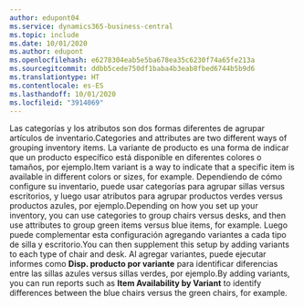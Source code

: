 ```yaml
---
author: edupont04
ms.service: dynamics365-business-central
ms.topic: include
ms.date: 10/01/2020
ms.author: edupont
ms.openlocfilehash: e6278304eab5e5ba678ea35c6230f74a65fe213a
ms.sourcegitcommit: ddbb5cede750df1baba4b3eab8fbed6744b5b9d6
ms.translationtype: HT
ms.contentlocale: es-ES
ms.lasthandoff: 10/01/2020
ms.locfileid: "3914069"
---
```

<span data-ttu-id="b52ce-101">Las categorías y los atributos son dos formas diferentes de agrupar artículos de inventario.</span><span class="sxs-lookup"><span data-stu-id="b52ce-101">Categories and attributes are two different ways of grouping inventory items.</span></span> <span data-ttu-id="b52ce-102">La variante de producto es una forma de indicar que un producto específico está disponible en diferentes colores o tamaños, por ejemplo.</span><span class="sxs-lookup"><span data-stu-id="b52ce-102">Item variant is a way to indicate that a specific item is available in different colors or sizes, for example.</span></span> <span data-ttu-id="b52ce-103">Dependiendo de cómo configure su inventario, puede usar categorías para agrupar sillas versus escritorios, y luego usar atributos para agrupar productos verdes versus productos azules, por ejemplo.</span><span class="sxs-lookup"><span data-stu-id="b52ce-103">Depending on how you set up your inventory, you can use categories to group chairs versus desks, and then use attributes to group green items versus blue items, for example.</span></span> <span data-ttu-id="b52ce-104">Luego puede complementar esta configuración agregando variantes a cada tipo de silla y escritorio.</span><span class="sxs-lookup"><span data-stu-id="b52ce-104">You can then supplement this setup by adding variants to each type of chair and desk.</span></span> <span data-ttu-id="b52ce-105">Al agregar variantes, puede ejecutar informes como **Disp. producto por variante** para identificar diferencias entre las sillas azules versus sillas verdes, por ejemplo.</span><span class="sxs-lookup"><span data-stu-id="b52ce-105">By adding variants, you can run reports such as **Item Availability by Variant** to identify differences between the blue chairs versus the green chairs, for example.</span></span>
